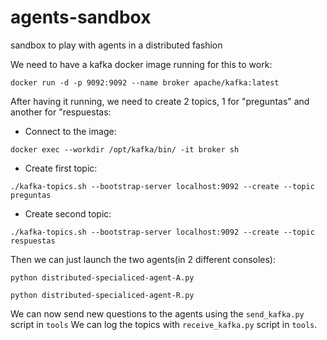 # agents-sandbox
sandbox to play with agents in a distributed fashion

We need to have a kafka docker image running for this to work:
```
docker run -d -p 9092:9092 --name broker apache/kafka:latest
```
After having it running, we need to create 2 topics, 1 for "preguntas" and another for "respuestas:
- Connect to the image: 
```
docker exec --workdir /opt/kafka/bin/ -it broker sh
```
- Create first topic:
```
./kafka-topics.sh --bootstrap-server localhost:9092 --create --topic preguntas
```
- Create second topic:
```
./kafka-topics.sh --bootstrap-server localhost:9092 --create --topic respuestas
```

Then we can just launch the two agents(in 2 different consoles):
```
python distributed-specialiced-agent-A.py
```

```
python distributed-specialiced-agent-R.py
```

We can now send new questions to the agents using the `send_kafka.py` script in `tools`
We can log the topics with `receive_kafka.py` script in `tools`.